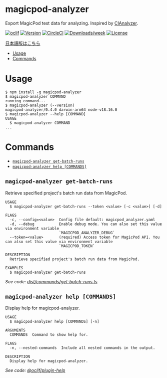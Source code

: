 magicpod-analyzer
=================

Export MagicPod test data for analyzing. Inspired by [CIAnalyzer](https://github.com/Kesin11/CIAnalyzer).

[![oclif](https://img.shields.io/badge/cli-oclif-brightgreen.svg)](https://oclif.io)
[![Version](https://img.shields.io/npm/v/magicpod-analyzer.svg)](https://npmjs.org/package/magicpod-analyzer)
[![CircleCI](https://circleci.com/gh/takeya0x86/magicpod-analyzer/tree/main.svg?style=shield)](https://circleci.com/gh/takeya0x86/magicpod-analyzer/tree/main)
[![Downloads/week](https://img.shields.io/npm/dw/magicpod-analyzer.svg)](https://npmjs.org/package/magicpod-analyzer)
[![License](https://img.shields.io/npm/l/magicpod-analyzer.svg)](https://github.com/takeya0x86/magicpod-analyzer/blob/main/package.json)

[日本語版はこちら](./README.ja.md)

<!-- toc -->
* [Usage](#usage)
* [Commands](#commands)
<!-- tocstop -->
# Usage
<!-- usage -->
```sh-session
$ npm install -g magicpod-analyzer
$ magicpod-analyzer COMMAND
running command...
$ magicpod-analyzer (--version)
magicpod-analyzer/0.4.0 darwin-arm64 node-v18.16.0
$ magicpod-analyzer --help [COMMAND]
USAGE
  $ magicpod-analyzer COMMAND
...
```
<!-- usagestop -->
# Commands
<!-- commands -->
* [`magicpod-analyzer get-batch-runs`](#magicpod-analyzer-get-batch-runs)
* [`magicpod-analyzer help [COMMANDS]`](#magicpod-analyzer-help-commands)

## `magicpod-analyzer get-batch-runs`

Retrieve specified project's batch run data from MagicPod.

```
USAGE
  $ magicpod-analyzer get-batch-runs --token <value> [-c <value>] [-d]

FLAGS
  -c, --config=<value>  Config file default: magicpod_analyzer.yaml
  -d, --debug           Enable debug mode. You can also set this value via environment variable
                        `MAGICPOD_ANALYZER_DEBUG`
  --token=<value>       (required) Access token for MagicPod API. You can also set this value via environment variable
                        `MAGICPOD_TOKEN`

DESCRIPTION
  Retrieve specified project's batch run data from MagicPod.

EXAMPLES
  $ magicpod-analyzer get-batch-runs
```

_See code: [dist/commands/get-batch-runs.ts](https://github.com/takeya0x86/magicpod-analyzer/blob/v0.4.0/dist/commands/get-batch-runs.ts)_

## `magicpod-analyzer help [COMMANDS]`

Display help for magicpod-analyzer.

```
USAGE
  $ magicpod-analyzer help [COMMANDS] [-n]

ARGUMENTS
  COMMANDS  Command to show help for.

FLAGS
  -n, --nested-commands  Include all nested commands in the output.

DESCRIPTION
  Display help for magicpod-analyzer.
```

_See code: [@oclif/plugin-help](https://github.com/oclif/plugin-help/blob/v5.2.9/src/commands/help.ts)_
<!-- commandsstop -->
